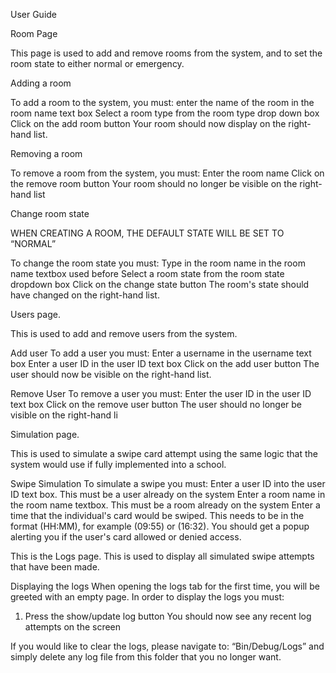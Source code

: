 User Guide

Room Page

This page is used to add and remove rooms from the system, and to set the room state to either normal or emergency.

Adding a room

To add a room to the system, you must:
enter the name of the room in the room name text box
Select a room type from the room type drop down box
Click on the add room button
Your room should now display on the right-hand list. 

Removing a room

To remove a room from the system, you must:
Enter the room name
Click on the remove room button
Your room should no longer be visible on the right-hand list

Change room state

WHEN CREATING A ROOM, THE DEFAULT STATE WILL BE SET TO “NORMAL”

To change the room state you must:
Type in the room name in the room name textbox used before
Select a room state from the room state dropdown box
Click on the change state button
The room's state should have changed on the right-hand list.


Users page.

This is used to add and remove users from the system.

Add user
To add a user you must:
Enter a username in the username text box
Enter a user ID in the user ID text box
Click on the add user button
The user should now be visible on the right-hand list.

Remove User
To remove a user you must:
Enter the user ID in the user ID text box
Click on the remove user button
The user should no longer be visible on the right-hand li

Simulation page. 

This is used to simulate a swipe card attempt using the same logic that the system would use if fully implemented into a school.

Swipe Simulation 
To simulate a swipe you must:
Enter a user ID into the user ID text box. This must be a user already on the system
Enter a room name in the room name textbox. This must be a room already on the system
Enter a time that the individual's card would be swiped. This needs to be in the format (HH:MM), for example (09:55) or (16:32).
You should get a popup alerting you if the user's card allowed or denied access.



This is the Logs page. This is used to display all simulated swipe attempts that have been made.

Displaying the logs
When opening the logs tab for the first time, you will be greeted with an empty page. In order to display the logs you must:
 1. Press the show/update log button
You should now see any recent log attempts on the screen

If you would like to clear the logs, please navigate to: “Bin/Debug/Logs” and simply delete any log file from this folder that you no longer want.


